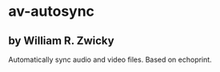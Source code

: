 # av-autosync
## by William R. Zwicky
Automatically sync audio and video files. Based on echoprint.
